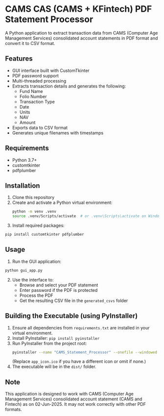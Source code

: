 # CAMS CAS (CAMS + KFintech) PDF Statement Processor

A Python application to extract transaction data from CAMS (Computer Age Management Services) consolidated account statements in PDF format and convert it to CSV format.

## Features

- GUI interface built with CustomTkinter
- PDF password support
- Multi-threaded processing
- Extracts transaction details and generates the following:
  - Fund Name
  - Folio Number
  - Transaction Type
  - Date
  - Units
  - NAV
  - Amount
- Exports data to CSV format
- Generates unique filenames with timestamps

## Requirements

- Python 3.7+
- customtkinter
- pdfplumber
 

## Installation

1. Clone this repository
2. Create and activate a Python virtual environment:
    ```bash
    python -m venv .venv
    source .venv/Scripts/activate  # or .venv\Scripts\activate on Windows cmd/ps
    ```
3. Install required packages:
```bash
pip install customtkinter pdfplumber
```

## Usage

1. Run the GUI application:
```bash
python gui_app.py
```

2. Use the interface to:
   - Browse and select your PDF statement
   - Enter password if the PDF is protected
   - Process the PDF
   - Get the resulting CSV file in the `generated_csvs` folder


## Building the Executable (using PyInstaller)

1.  Ensure all dependencies from `requirements.txt` are installed in your virtual environment.
2.  Install PyInstaller: `pip install pyinstaller`
3.  Run PyInstaller from the project root:
    ```bash
    pyinstaller --name "CAMS_Statement_Processor" --onefile --windowed --icon="app_icon.ico" gui_app.py 
    ```
    (Replace `app_icon.ico` if you have a different icon or omit if none.)
4.  The executable will be in the `dist/` folder.


## Note

This application is designed to work with CAMS (Computer Age Management Services) consolidated account statement (CAMS and Fintech) as on 02-Jun-2025. It may not work correctly with other PDF formats.
